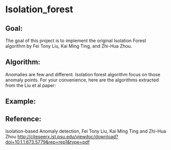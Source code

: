 # Isolation_forest
## Goal:
The goal of this project is to implement the original Isolation Forest algorithm by Fei Tony Liu, Kai Ming Ting, and Zhi-Hua Zhou.
## Algorithm:
Anomalies are few and different. Isolation forest algorithm focus on those anomaly points.
For your convenience, here are the algorithms extracted from the Liu et al paper:

## Example:

## Reference:
Isolation-based Anomaly detection, Fei Tony Liu, Kai Ming Ting and Zhi-Hua Zhou http://citeseerx.ist.psu.edu/viewdoc/download?doi=10.1.1.673.5779&rep=rep1&type=pdf
